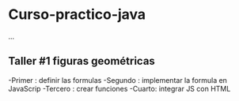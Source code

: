 # Curso-practico-java

...

## Taller #1 figuras geométricas 

-Primer : definir las formulas
-Segundo : implementar la formula en JavaScrip
-Tercero : crear funciones
-Cuarto: integrar JS con HTML